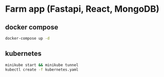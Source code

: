 # Farm app (Fastapi, React, MongoDB)

## docker compose
```bash
docker-compose up -d
```

## kubernetes
```bash
minikube start && minikube tunnel
kubectl create -f kubernetes.yaml
```

